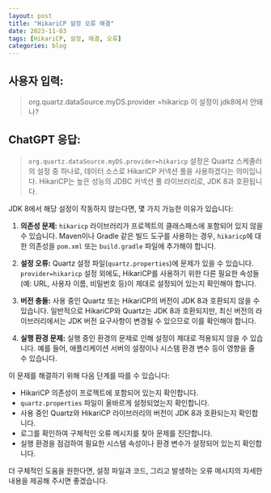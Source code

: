 ```yaml
---
layout: post
title: "HikariCP 설정 오류 해결"
date: 2023-11-03
tags: [HikariCP, 설정, 해결, 오류]
categories: blog
---
```


## 사용자 입력:
> org.quartz.dataSource.myDS.provider =hikaricp 이 설정이 jdk8에서 안돼나?

## ChatGPT 응답:
> `org.quartz.dataSource.myDS.provider=hikaricp` 설정은 Quartz 스케줄러의 설정 중 하나로, 데이터 소스로 HikariCP 커넥션 풀을 사용하겠다는 의미입니다. HikariCP는 높은 성능의 JDBC 커넥션 풀 라이브러리로, JDK 8과 호환됩니다.

JDK 8에서 해당 설정이 작동하지 않는다면, 몇 가지 가능한 이유가 있습니다:

1. **의존성 문제:** `hikaricp` 라이브러리가 프로젝트의 클래스패스에 포함되어 있지 않을 수 있습니다. Maven이나 Gradle 같은 빌드 도구를 사용하는 경우, `hikaricp`에 대한 의존성을 `pom.xml` 또는 `build.gradle` 파일에 추가해야 합니다.

2. **설정 오류:** Quartz 설정 파일(`quartz.properties`)에 문제가 있을 수 있습니다. `provider=hikaricp` 설정 외에도, HikariCP를 사용하기 위한 다른 필요한 속성들(예: URL, 사용자 이름, 비밀번호 등)이 제대로 설정되어 있는지 확인해야 합니다.

3. **버전 충돌:** 사용 중인 Quartz 또는 HikariCP의 버전이 JDK 8과 호환되지 않을 수 있습니다. 일반적으로 HikariCP와 Quartz는 JDK 8과 호환되지만, 최신 버전의 라이브러리에서는 JDK 버전 요구사항이 변경될 수 있으므로 이를 확인해야 합니다.

4. **실행 환경 문제:** 실행 중인 환경의 문제로 인해 설정이 제대로 적용되지 않을 수 있습니다. 예를 들어, 애플리케이션 서버의 설정이나 시스템 환경 변수 등이 영향을 줄 수 있습니다.

이 문제를 해결하기 위해 다음 단계를 따를 수 있습니다:

- HikariCP 의존성이 프로젝트에 포함되어 있는지 확인합니다.
- `quartz.properties` 파일이 올바르게 설정되었는지 확인합니다.
- 사용 중인 Quartz와 HikariCP 라이브러리의 버전이 JDK 8과 호환되는지 확인합니다.
- 로그를 확인하여 구체적인 오류 메시지를 찾아 문제를 진단합니다.
- 실행 환경을 점검하여 필요한 시스템 속성이나 환경 변수가 설정되어 있는지 확인합니다.

더 구체적인 도움을 원한다면, 설정 파일과 코드, 그리고 발생하는 오류 메시지의 자세한 내용을 제공해 주시면 좋겠습니다.

